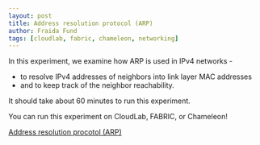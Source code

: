 ```yaml
---
layout: post
title: Address resolution protocol (ARP)
author: Fraida Fund
tags: [cloudlab, fabric, chameleon, networking]
---
```


In this experiment, we examine how ARP is used in IPv4 networks -

* to resolve IPv4 addresses of neighbors into link layer MAC addresses
* and to keep track of the neighbor reachability.

It should take about 60 minutes to run this experiment.

You can run this experiment on CloudLab, FABRIC, or Chameleon!

[Address resolution procotol (ARP)](https://witestlab.poly.edu/blog/address-resolution-protocol-arp/)
